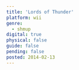 ```yaml
---
title: 'Lords of Thunder'
platform: wii
genre:
  - shmup
digital: true
physical: false
guide: false
pending: false
posted: 2014-02-13
---
```

